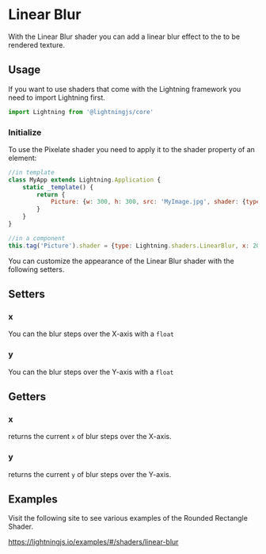 # Linear Blur

With the Linear Blur shader you can add a linear blur effect to the to be rendered texture.

## Usage

If you want to use shaders that come with the Lightning framework you need to import Lightning first.

```js
import Lightning from '@lightningjs/core'
```

### Initialize

To use the Pixelate shader you need to apply it to the shader property of an element:

```js
//in template
class MyApp extends Lightning.Application {
    static _template() {
        return {
            Picture: {w: 300, h: 300, src: 'MyImage.jpg', shader: {type: Lightning.shaders.LinearBlur, x: 20}}
        }
    }
}

//in a component
this.tag('Picture').shader = {type: Lightning.shaders.LinearBlur, x: 20}
```

You can customize the appearance of the Linear Blur shader with the following setters.


## Setters

### x
You can the blur steps over the X-axis with a `float`

### y
You can the blur steps over the Y-axis with a `float`

## Getters

### x
returns the current `x` of blur steps over the X-axis.

### y
returns the current `y` of blur steps over the Y-axis.


## Examples

Visit the following site to see various examples of the Rounded Rectangle Shader.

<https://lightningjs.io/examples/#/shaders/linear-blur>

